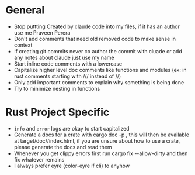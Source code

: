 # General

- Stop puttting Created by claude code into my files, if it has an author use me Praveen Perera
- Don't add comments that need old removed code to make sense in context
- If creating git commits never co author the commit with cluade or add any notes about claude just use my name
- Start inline code comments with a lowercase
- Capitalize higher level doc comments like functions and modules (ex: in rust comments starting with /// instead of //)
- Only add important comments to explain why something is being done
- Try to minimize nesting in functions

# Rust Project Specific

- `info` and `error` logs are okay to start capitalized
- Generate a docs for a crate with cargo doc -p <crate-name>, this will then be available at target/doc/<crate-name>/index.html, if you are unsure about how to use a crate, please generate the docs and read them
- Whenever you get clippy errors first run cargo fix --allow-dirty and then fix whatever remains
- I always prefer eyre (color-eyre if cli) to anyhow
